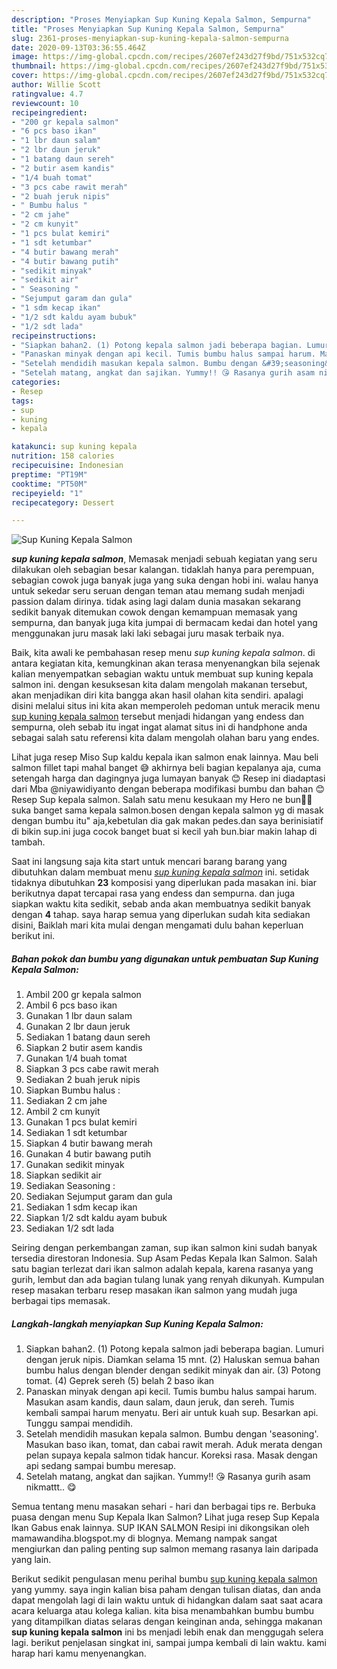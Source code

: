 ```yaml
---
description: "Proses Menyiapkan Sup Kuning Kepala Salmon, Sempurna"
title: "Proses Menyiapkan Sup Kuning Kepala Salmon, Sempurna"
slug: 2361-proses-menyiapkan-sup-kuning-kepala-salmon-sempurna
date: 2020-09-13T03:36:55.464Z
image: https://img-global.cpcdn.com/recipes/2607ef243d27f9bd/751x532cq70/sup-kuning-kepala-salmon-foto-resep-utama.jpg
thumbnail: https://img-global.cpcdn.com/recipes/2607ef243d27f9bd/751x532cq70/sup-kuning-kepala-salmon-foto-resep-utama.jpg
cover: https://img-global.cpcdn.com/recipes/2607ef243d27f9bd/751x532cq70/sup-kuning-kepala-salmon-foto-resep-utama.jpg
author: Willie Scott
ratingvalue: 4.7
reviewcount: 10
recipeingredient:
- "200 gr kepala salmon"
- "6 pcs baso ikan"
- "1 lbr daun salam"
- "2 lbr daun jeruk"
- "1 batang daun sereh"
- "2 butir asem kandis"
- "1/4 buah tomat"
- "3 pcs cabe rawit merah"
- "2 buah jeruk nipis"
- " Bumbu halus "
- "2 cm jahe"
- "2 cm kunyit"
- "1 pcs bulat kemiri"
- "1 sdt ketumbar"
- "4 butir bawang merah"
- "4 butir bawang putih"
- "sedikit minyak"
- "sedikit air"
- " Seasoning "
- "Sejumput garam dan gula"
- "1 sdm kecap ikan"
- "1/2 sdt kaldu ayam bubuk"
- "1/2 sdt lada"
recipeinstructions:
- "Siapkan bahan2. (1) Potong kepala salmon jadi beberapa bagian. Lumuri dengan jeruk nipis. Diamkan selama 15 mnt. (2) Haluskan semua bahan bumbu halus dengan blender dengan sedikit minyak dan air. (3) Potong tomat. (4) Geprek sereh (5) belah 2 baso ikan"
- "Panaskan minyak dengan api kecil. Tumis bumbu halus sampai harum. Masukan asam kandis, daun salam, daun jeruk, dan sereh. Tumis kembali sampai harum menyatu. Beri air untuk kuah sup. Besarkan api. Tunggu sampai mendidih."
- "Setelah mendidih masukan kepala salmon. Bumbu dengan &#39;seasoning&#39;. Masukan baso ikan, tomat, dan cabai rawit merah. Aduk merata dengan pelan supaya kepala salmon tidak hancur. Koreksi rasa. Masak dengan api sedang sampai bumbu meresap."
- "Setelah matang, angkat dan sajikan. Yummy!! 😘 Rasanya gurih asam nikmattt.. 😋"
categories:
- Resep
tags:
- sup
- kuning
- kepala

katakunci: sup kuning kepala 
nutrition: 158 calories
recipecuisine: Indonesian
preptime: "PT19M"
cooktime: "PT50M"
recipeyield: "1"
recipecategory: Dessert

---
```



![Sup Kuning Kepala Salmon](https://img-global.cpcdn.com/recipes/2607ef243d27f9bd/751x532cq70/sup-kuning-kepala-salmon-foto-resep-utama.jpg)

<b><i>sup kuning kepala salmon</i></b>, Memasak menjadi sebuah kegiatan yang seru dilakukan oleh sebagian besar kalangan. tidaklah hanya para perempuan, sebagian cowok juga banyak juga yang suka dengan hobi ini. walau hanya untuk sekedar seru seruan dengan teman atau memang sudah menjadi passion dalam dirinya. tidak asing lagi dalam dunia masakan sekarang sedikit banyak ditemukan cowok dengan kemampuan memasak yang sempurna, dan banyak juga kita jumpai di bermacam kedai dan hotel yang menggunakan juru masak laki laki sebagai juru masak terbaik nya.

Baik, kita awali ke pembahasan resep menu <i>sup kuning kepala salmon</i>. di antara kegiatan kita, kemungkinan akan terasa menyenangkan bila sejenak kalian menyempatkan sebagian waktu untuk membuat sup kuning kepala salmon ini. dengan kesuksesan kita dalam mengolah makanan tersebut, akan menjadikan diri kita bangga akan hasil olahan kita sendiri. apalagi disini melalui situs ini kita akan memperoleh pedoman untuk meracik menu <u>sup kuning kepala salmon</u> tersebut menjadi hidangan yang endess dan sempurna, oleh sebab itu ingat ingat alamat situs ini di handphone anda sebagai salah satu referensi kita dalam mengolah olahan baru yang endes.

Lihat juga resep Miso Sup kaldu kepala ikan salmon enak lainnya. Mau beli salmon fillet tapi mahal banget 😅 akhirnya beli bagian kepalanya aja, cuma setengah harga dan dagingnya juga lumayan banyak 😊 Resep ini diadaptasi dari Mba @niyawidiyanto dengan beberapa modifikasi bumbu dan bahan 😊 Resep Sup kepala salmon. Salah satu menu kesukaan my Hero ne bun🤩🥰suka banget sama kepala salmon.bosen dengan kepala salmon yg di masak dengan bumbu itu&#34; aja,kebetulan dia gak makan pedes.dan saya berinisiatif di bikin sup.ini juga cocok banget buat si kecil yah bun.biar makin lahap di tambah.


Saat ini langsung saja kita start untuk mencari barang barang yang dibutuhkan dalam membuat menu <u><i>sup kuning kepala salmon</i></u> ini. setidak tidaknya dibutuhkan <b>23</b> komposisi yang diperlukan pada masakan ini. biar berikutnya dapat tercapai rasa yang endess dan sempurna. dan juga siapkan waktu kita sedikit, sebab anda akan membuatnya sedikit banyak dengan <b>4</b> tahap. saya harap semua yang diperlukan sudah kita sediakan disini, Baiklah mari kita mulai dengan mengamati dulu bahan keperluan berikut ini.

<!--inarticleads1-->

##### Bahan pokok dan bumbu yang digunakan untuk pembuatan Sup Kuning Kepala Salmon:

1. Ambil 200 gr kepala salmon
1. Ambil 6 pcs baso ikan
1. Gunakan 1 lbr daun salam
1. Gunakan 2 lbr daun jeruk
1. Sediakan 1 batang daun sereh
1. Siapkan 2 butir asem kandis
1. Gunakan 1/4 buah tomat
1. Siapkan 3 pcs cabe rawit merah
1. Sediakan 2 buah jeruk nipis
1. Siapkan  Bumbu halus :
1. Sediakan 2 cm jahe
1. Ambil 2 cm kunyit
1. Gunakan 1 pcs bulat kemiri
1. Sediakan 1 sdt ketumbar
1. Siapkan 4 butir bawang merah
1. Gunakan 4 butir bawang putih
1. Gunakan sedikit minyak
1. Siapkan sedikit air
1. Sediakan  Seasoning :
1. Sediakan Sejumput garam dan gula
1. Sediakan 1 sdm kecap ikan
1. Siapkan 1/2 sdt kaldu ayam bubuk
1. Sediakan 1/2 sdt lada


Seiring dengan perkembangan zaman, sup ikan salmon kini sudah banyak tersedia direstoran Indonesia. Sup Asam Pedas Kepala Ikan Salmon. Salah satu bagian terlezat dari ikan salmon adalah kepala, karena rasanya yang gurih, lembut dan ada bagian tulang lunak yang renyah dikunyah. Kumpulan resep masakan terbaru resep masakan ikan salmon yang mudah juga berbagai tips memasak. 

<!--inarticleads2-->

##### Langkah-langkah menyiapkan Sup Kuning Kepala Salmon:

1. Siapkan bahan2. (1) Potong kepala salmon jadi beberapa bagian. Lumuri dengan jeruk nipis. Diamkan selama 15 mnt. (2) Haluskan semua bahan bumbu halus dengan blender dengan sedikit minyak dan air. (3) Potong tomat. (4) Geprek sereh (5) belah 2 baso ikan
1. Panaskan minyak dengan api kecil. Tumis bumbu halus sampai harum. Masukan asam kandis, daun salam, daun jeruk, dan sereh. Tumis kembali sampai harum menyatu. Beri air untuk kuah sup. Besarkan api. Tunggu sampai mendidih.
1. Setelah mendidih masukan kepala salmon. Bumbu dengan &#39;seasoning&#39;. Masukan baso ikan, tomat, dan cabai rawit merah. Aduk merata dengan pelan supaya kepala salmon tidak hancur. Koreksi rasa. Masak dengan api sedang sampai bumbu meresap.
1. Setelah matang, angkat dan sajikan. Yummy!! 😘 Rasanya gurih asam nikmattt.. 😋


Semua tentang menu masakan sehari - hari dan berbagai tips re. Berbuka puasa dengan menu Sup Kepala Ikan Salmon? Lihat juga resep Sup Kepala Ikan Gabus enak lainnya. SUP IKAN SALMON Resipi ini dikongsikan oleh mamawandiha.blogspot.my di blognya. Memang nampak sangat mengiurkan dan paling penting sup salmon memang rasanya lain daripada yang lain. 

Berikut sedikit pengulasan menu perihal bumbu <u>sup kuning kepala salmon</u> yang yummy. saya ingin kalian bisa paham dengan tulisan diatas, dan anda dapat mengolah lagi di lain waktu untuk di hidangkan dalam saat saat acara acara keluarga atau kolega kalian. kita bisa menambahkan bumbu bumbu yang ditampilkan diatas selaras dengan keinginan anda, sehingga makanan <b>sup kuning kepala salmon</b> ini bs menjadi lebih enak dan menggugah selera lagi. berikut penjelasan singkat ini, sampai jumpa kembali di lain waktu. kami harap hari kamu menyenangkan.
